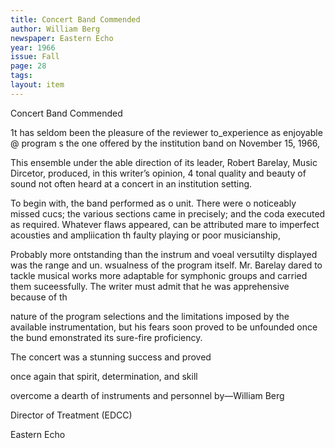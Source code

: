 ```yaml
---
title: Concert Band Commended
author: William Berg
newspaper: Eastern Echo
year: 1966
issue: Fall
page: 28
tags:
layout: item
---
```


Concert Band Commended

1t has seldom been the pleasure of the reviewer to_experience as enjoyable @ program s the one offered by the institution band on November 15, 1966,

This ensemble under the able direction of its leader, Robert Barelay, Music Dircetor, produced, in this writer’s opinion, 4 tonal quality and beauty of sound not often heard at a concert in an institution setting.

To begin with, the band performed as o unit. There were o noticeably missed cucs; the various sections came in precisely; and the coda executed as required. Whatever flaws appeared, can be attributed mare to imperfect acousties and ampliication th faulty playing or poor musicianship,

Probably more ontstanding than the instrum and voeal versutilty displayed was the range and un. wsualness of the program itself. Mr. Barelay dared to tackle musical works more adaptable for symphonic groups and carried them suceessfully. The writer must admit that he was apprehensive because of th

nature of the program selections and the limitations imposed by the available instrumentation, but his fears soon proved to be unfounded once the bund emonstrated its sure-fire proficiency.

The concert was a stunning success and proved

once again that spirit, determination, and skill

overcome a dearth of instruments and personnel by—William Berg

Director of Treatment (EDCC)

Eastern Echo
